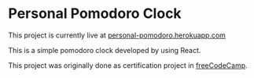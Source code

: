 # Personal Pomodoro Clock

This project is currently live at [personal-pomodoro.herokuapp.com](http://personal-pomodoro.herokuapp.com)

This is a simple pomodoro clock developed by using React.

This project was originally done as certification project in [freeCodeCamp](https://www.freecodecamp.org).
